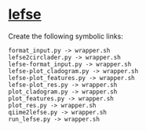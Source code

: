 # [lefse](https://hpc.nih.gov/apps/lefse.html)

Create the following symbolic links:
```
format_input.py -> wrapper.sh
lefse2circlader.py -> wrapper.sh
lefse-format_input.py -> wrapper.sh
lefse-plot_cladogram.py -> wrapper.sh
lefse-plot_features.py -> wrapper.sh
lefse-plot_res.py -> wrapper.sh
plot_cladogram.py -> wrapper.sh
plot_features.py -> wrapper.sh
plot_res.py -> wrapper.sh
qiime2lefse.py -> wrapper.sh
run_lefse.py -> wrapper.sh
```
